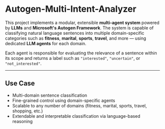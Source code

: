 # Autogen-Multi-Intent-Analyzer

This project implements a modular, extensible **multi-agent system** powered by **LLMs** and **Microsoft's Autogen Framework**. The system is capable of classifying natural language sentences into multiple domain-specific categories such as **fitness**, **marital**, **sports**, **travel**, and more — using dedicated **LLM agents** for each domain.

Each agent is responsible for evaluating the relevance of a sentence within its scope and returns a label such as `"interested"`, `"uncertain"`, or `"not_interested"`.

---

## Use Case

- Multi-domain sentence classification
- Fine-grained control using domain-specific agents
- Scalable to any number of domains (fitness, marital, sports, travel, shopping, etc.)
- Extendable and interpretable classification via language-based reasoning
